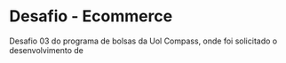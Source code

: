 # Desafio - Ecommerce

Desafio 03 do programa de bolsas da Uol Compass, onde foi solicitado o desenvolvimento de 
